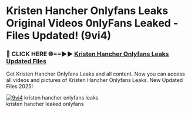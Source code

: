 # Kristen Hancher Onlyfans Leaks Original Videos 0nlyFans Leaked - Files Updated! (9vi4)

<h3>🔴 CLICK HERE 🌐==►► <a href="https://tinyurl.com/2wckxsce" rel="nofollow">Kristen Hancher Onlyfans Leaks Updated Files</a></h3>

Get Kristen Hancher Onlyfans Leaks and all content. Now you can access all videos and pictures of Kristen Hancher Onlyfans Leaks. New Updated Files 2025!

[![9vi4](https://i.imgur.com/AFduVYN.gif)](https://tinyurl.com/2wckxsce)
kristen hancher onlyfans leaks<br>
kristen hancher leaked onlyfans